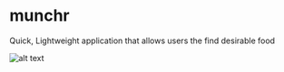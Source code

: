 # munchr
Quick, Lightweight application that allows users the find desirable food

![alt text](assets/swipe.gif "Description goes here")
